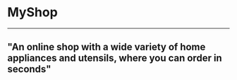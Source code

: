 **MyShop**
==========


----------


"An online shop with a wide variety of home appliances and utensils, where you can order in seconds"
------------------------------------------------------------------------
